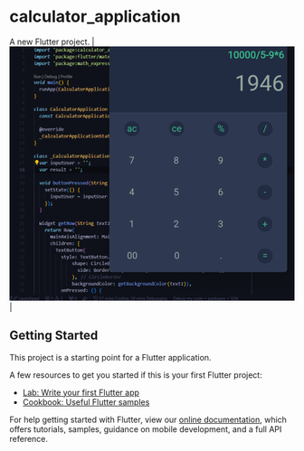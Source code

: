 # calculator_application

A new Flutter project.
| ![صفحه اصلی](https://github.com/javadHeidary/calculator_application_project/blob/main/images/ca-2.png) |  
## Getting Started

This project is a starting point for a Flutter application.

A few resources to get you started if this is your first Flutter project:

- [Lab: Write your first Flutter app](https://flutter.dev/docs/get-started/codelab)
- [Cookbook: Useful Flutter samples](https://flutter.dev/docs/cookbook)

For help getting started with Flutter, view our
[online documentation](https://flutter.dev/docs), which offers tutorials,
samples, guidance on mobile development, and a full API reference.
